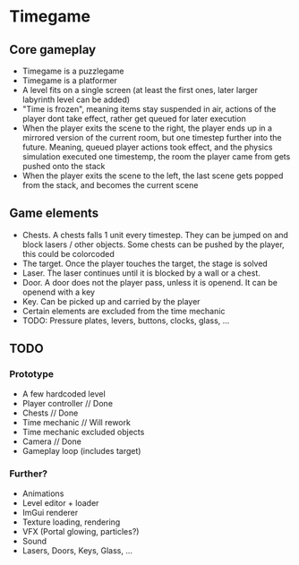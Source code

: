 # Timegame

## Core gameplay
- Timegame is a puzzlegame
- Timegame is a platformer
- A level fits on a single screen (at least the first ones, later larger
    labyrinth level can be added)
- "Time is frozen", meaning items stay suspended in air, actions of the player
    dont take effect, rather get queued for later execution
- When the player exits the scene to the right, the player ends up in
    a mirrored version of the current room, but one timestep further into the
    future. Meaning, queued player actions took effect, and the physics 
    simulation executed one timestemp,
    the room the player came from gets pushed onto the stack
- When the player exits the scene to the left, the last scene gets popped 
    from the stack, and becomes the current scene

## Game elements
- Chests. A chests falls 1 unit every timestep. They can be jumped on and block
    lasers / other objects. Some chests can be pushed by the player, this could
    be colorcoded
- The target. Once the player touches the target, the stage is solved
- Laser. The laser continues until it is blocked by a wall or a chest.
- Door. A door does not the player pass, unless it is openend. It can be
    openend with a key
- Key. Can be picked up and carried by the player
- Certain elements are excluded from the time mechanic
- TODO: Pressure plates, levers, buttons, clocks, glass, ...

## TODO
### Prototype
- A few hardcoded level
- Player controller                 // Done
- Chests                            // Done
- Time mechanic                     // Will rework
- Time mechanic excluded objects
- Camera                            // Done
- Gameplay loop (includes target)

### Further?
- Animations
- Level editor + loader
- ImGui renderer
- Texture loading, rendering
- VFX (Portal glowing, particles?)
- Sound
- Lasers, Doors, Keys, Glass, ...
